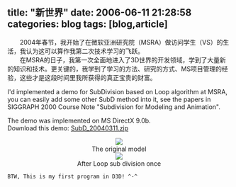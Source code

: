 title: "新世界"
date: 2006-06-11 21:28:58
categories: blog
tags: [blog,article]
---
　　2004年春节，我开始了在微软亚洲研究院（MSRA）做访问学生（VS）的生活，我认为这可以算作我第二次技术学习的飞跃。   
　　在MSRA的日子，我第一次全面地进入了3D世界的开发领域，学到了大量新的知识和技术。更关键的，我学到了学习的方法、研究的方式、MS项目管理的经验，这些才是这段时间里我所获得的真正宝贵的财富。   
  
I'd implemented a demo for SubDivision based on Loop algorithm at MSRA, you can easily add some other SubD method into it, see the papers in SIGGRAPH 2000 Course Note "Subdivision for Modeling and Animation".  

The demo was implemented on MS DirectX 9.0b.  
Download this demo: [SubD_20040311.zip](http://www.xf-utpcb.com/xiaop/MyProjects/SubDivision/SubD_20040311.zip)

<div style="text-align:center;"><img src="http://www.xf-utpcb.com/xiaop/MyProjects/SubDivision/sd1b.jpg" style="vertical-align:middle;"/></div>
<div style="text-align:center;">The original model</div>
<div style="text-align:center;"><img src="http://www.xf-utpcb.com/xiaop/MyProjects/SubDivision/sd2b.jpg" style="vertical-align:middle;"/></div>
<div style="text-align:center;">After Loop sub division once</div>

	BTW, This is my first program in D3D! ^-^